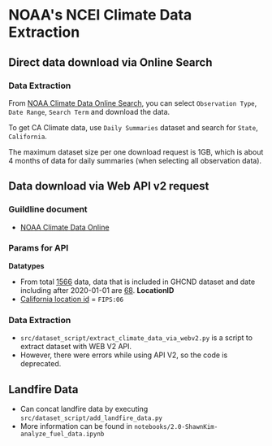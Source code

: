 # NOAA's NCEI Climate Data Extraction

## Direct data download via Online Search

### Data Extraction
From [NOAA Climate Data Online Search](https://www.ncei.noaa.gov/cdo-web/search?datasetid=GHCND), you can select `Observation Type`, `Date Range`, `Search Term` and download the data.

To get CA Climate data, use `Daily Summaries` dataset and search for `State`, `California`.

The maximum dataset size per one download request is 1GB, which is about 4 months of data for daily summaries (when selecting all observation data).


## Data download via Web API v2 request
### Guildline document
- [NOAA Climate Data Online](https://www.ncdc.noaa.gov/cdo-web/webservices/v2#gettingStarted)

### Params for API
**Datatypes**
- From total [1566](https://www.ncei.noaa.gov/cdo-web/api/v2/datatypes) data, data that is included in GHCND dataset and date including after 2020-01-01 are [68](https://www.ncei.noaa.gov/cdo-web/api/v2/datatypes?datasetid=GHCND&startdate=2020-01-01&limit=80).
**LocationID**
- [California location id](https://www.ncei.noaa.gov/cdo-web/api/v2/locations?locationcategoryid=ST&offset=5&limit=1) = `FIPS:06`

### Data Extraction
- `src/dataset_script/extract_climate_data_via_webv2.py` is a script to extract dataset with WEB V2 API.
- However, there were errors while using API V2, so the code is deprecated.


## Landfire Data
- Can concat landfire data by executing `src/dataset_script/add_landfire_data.py`
- More information can be found in `notebooks/2.0-ShawnKim-analyze_fuel_data.ipynb`